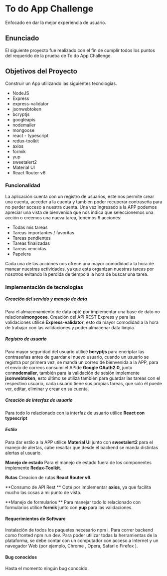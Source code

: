 # To do App Challenge

Enfocado en dar la mejor experiencia de usuario.

## Enunciado
El siguiente proyecto fue realizado con el fin de cumplir todos los puntos del requerido de la prueba de To do App Challenge.

##  Objetivos del Proyecto
Construir un App utilizando las siguientes tecnologías.
- NodeJS
- Express
- express-validator
- jsonwebtoken
- bcryptjs
- googleapis
- nodemailer
- mongoose
- react - typescript
- redux-toolkit
- axios
- formik
- yup
- sweetalert2
- Material UI
-  React Router v6

### Funcionalidad
La aplicación cuenta con un registro de usuarios, este nos permite crear una cuenta, acceder a la cuenta y también poder recuperar contraseña para no perder acceso a nuestra cuenta.
Una vez ingresado a la APP podemos apreciar una vista de bienvenida que nos indica que seleccionemos una acción o creemos una nueva tarea, tenemos 6 acciones:

- Todas mis tareas
- Tareas importantes / favoritas 
- Tareas pendientes 
- Tareas finalizadas 
- Tareas vencidas 
- Papelera 

Cada una de las acciones nos ofrece una mayor comodidad a la hora de manear nuestras actividades, ya que esta organizan nuestras tareas por nosotros evitando la perdida de tiempo a la hora de buscar una tarea.

### Implementación de tecnologías

##### Creación del servido y manejo de data
Para el almacenamiento de data opté por implementar una base de dato no relacional**mongoose**. 
Creación del API REST Express y  para las validaciones utilicé **Express-validator**, esto da mayor comodidad a la hora de trabajar con las validaciones y poder almacenar data limpia.


##### Registro de usuario
Para mayor seguridad del usuario utilicé **bcryptjs** para encriptar las contraseñas antes de guardar el nuevo usuario, cuando un usuario se registra por primera vez, se manda un correo de bienvenida a la APP, para el envío de correos consumí el APIde **Google OAuth2.0**, junto con**nodemailer**, también para la validación de sesión implemente **jsonwebtoken**, esto último se utiliza también para guardar las tareas con el respectivo usuario, cada usuario tiene sus propias tareas, que solo él puede ver, editar, eliminar y crear en su cuenta.


##### Creación de interfaz de usuario 
Para todo lo relacionado con la interfaz de usuario utilice **React con typescript** 



##### **Estilo**
Para dar estilo a la APP utilice **Material UI** junto con **sweetalert2** para el manejo de alertas, cabe resaltar que desde el backend se manda distintas alertas al usuario.

**Manejo de estado**
Para el manejo de estado fuera de los componentes implemente **Redux-Toolkit**.

**Rutas**
Creacion de rutas **React Router v6.**

**Consumo de API Rest **
Opté por implementar **axios**, ya que facilita mucho las cosas a mi punto de vista.

**Manejo de formularios **
Para manejar todo lo relacionado con formularios utilice **formik** junto con **yup** para las validaciones.

#### Requerimientos de Software
Instalación de todos los paquetes necesario npm i.
Para correr backend como fronted   npm run dev.
Para poder utilizar todas la herramientas de la plataforma, se debe contar con un computador con acceso a Internet y un navegador Web (por ejemplo, Chrome , Opera, Safari o Firefox ).


#### Bug conocidos
Hasta el momento ningún bug conocido.
